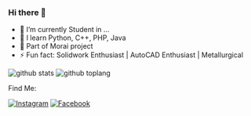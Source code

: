 ### Hi there 👋

- 🔭 I’m currently Student in ...
- 🌱 I learn Python, C++, PHP, Java
- 👯 Part of Morai project
- ⚡ Fun fact: Solidwork Enthusiast | AutoCAD Enthusiast | Metallurgical

![github stats](https://github-readme-stats.vercel.app/api?username=zycoder0day&show_icons=true&theme=radical)
![github toplang](https://github-readme-stats.vercel.app/api/top-langs/?username=zycoder0day&layout=compact&theme=nightowl)

Find Me:

<a href="https://www.instagram.com/kamenkun12/" target="_blank"><img src="https://img.shields.io/badge/Instagram-%23E4405F.svg?&style=flat-square&logo=instagram&logoColor=white" alt="Instagram"></a>
<a href="https://www.facebook.com/kamenkun.uuid" target="_blank"><img src="https://img.shields.io/badge/Facebook-%231877F2.svg?&style=flat-square&logo=facebook&logoColor=white" alt="Facebook"></a>
